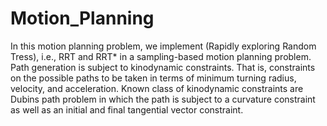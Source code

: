 # Motion_Planning

In this motion planning problem, we implement (Rapidly exploring Random Tress), i.e., RRT and RRT* in a sampling-based motion planning problem. Path generation is 
subject to kinodynamic constraints. That is, constraints on the possible paths to be taken in terms of minimum turning radius, velocity, and acceleration. 
Known class of kinodynamic constraints are Dubins path problem in which the path is subject to a curvature constraint as well as an initial and final tangential 
vector constraint. 

